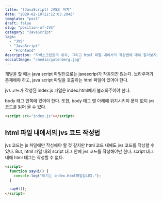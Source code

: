 ```yaml
---
title: "(JavaScript) JVS의 위치"
date: "2020-02-10T22:12:03.284Z"
template: "post"
draft: false
slug: "position-of-JVS"
category: "JavaScript"
tags:
  - "JVS"
  - "JavaScript"
  - "Frontend"
description: "자바스크립트의 위치, 그리고 html 파일 내에서의 작성법에 대해 알아보자."
socialImage: "/media/gutenberg.jpg"
---
```


개발을 할 때는 java script 파일만으로는 javascript가 작동되진 않는다.
브라우저가 존재해야 하고, java script 파일을 호출하는 html 파일이 있어야 한다.

jvs 코드가 작성된 index.js 파일은 index.html에서 불러와주어야 한다.

body 태그 안쪽에 있어야 한다. 또한, body 태그 맨 아래에 위치시키야 문제 없이 jvs 코드를 읽어 올 수 있다.

```html
<script src="index.js"></script>
```

## html 파일 내에서의 jvs 코드 작성법

jvs 코드는 js 파일에만 작성해야 할 것 같지만 html 코드 내에도 jvs 코드를 작성할 수 있다.
But, html 파일 내의 script 태그 안에 jvs 코드를 작성해야만 한다. script 태그 내에 html 태그는 작성할 수 없다.

```html
<script>
  function sayHi() {
    console.log("여기는 index.html파일입니다.");
  }

  sayHi();
</script>
```
